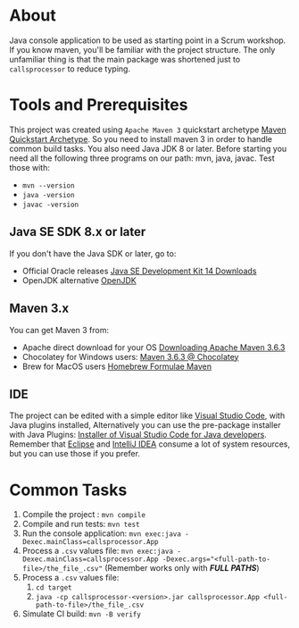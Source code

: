 # About #

Java console application to be used as starting point in a Scrum workshop. If you know maven, you'll be familiar with the project structure. The only unfamiliar thing is that the main package was shortened just to `callsprocessor` to reduce typing.

# Tools and Prerequisites #
This project was created using `Apache Maven 3` quickstart archetype [Maven Quickstart Archetype](https://maven.apache.org/archetypes/maven-archetype-quickstart/). So you need to install maven 3 in order to handle common build tasks. You also need Java JDK 8 or later. Before starting you need all the following three programs on our path: mvn, java, javac. Test those with:
* `mvn --version`
* `java -version`
* `javac -version`

## Java SE SDK 8.x or later ##
If you don't have the Java SDK or later, go to:
* Official Oracle releases [Java SE Development Kit 14 Downloads](https://www.oracle.com/java/technologies/javase-jdk14-downloads.html)
* OpenJDK alternative [OpenJDK](https://openjdk.java.net/)

## Maven 3.x ##
You can get Maven 3 from:
* Apache direct download for your OS [Downloading Apache Maven 3.6.3](https://maven.apache.org/download.cgi)
* Chocolatey for Windows users: [Maven
3.6.3 @ Chocolatey](https://chocolatey.org/packages/maven)
* Brew for MacOS users [Homebrew Formulae Maven](https://formulae.brew.sh/formula/maven#default)

## IDE ##
The project can be edited with a simple editor like [Visual Studio Code](https://code.visualstudio.com/download), with Java plugins installed, Alternatively you can use the pre-package installer with Java Plugins:  [Installer of Visual Studio Code for Java developers](https://aka.ms/vscode-java-installer-win). Remember that [Eclipse](https://www.eclipse.org/downloads/packages/release/kepler/sr1/eclipse-ide-java-developers) and [IntelliJ IDEA](https://www.jetbrains.com/idea/download/#section=windows) consume a lot of system resources, but you can use those if you prefer.

# Common Tasks #

1. Compile the project : `mvn compile`
2. Compile and run tests: `mvn test`
3. Run the console application: `mvn exec:java -Dexec.mainClass=callsprocessor.App`
4. Process a `.csv` values file: `mvn exec:java -Dexec.mainClass=callsprocessor.App -Dexec.args="<full-path-to-file>/the_file_.csv"` (Remember works only with ***FULL PATHS***)
5. Process a `.csv` values file: 
    1. `cd target`
    1. `java -cp callsprocessor-<version>.jar callsprocessor.App <full-path-to-file>/the_file_.csv`
6. Simulate CI build: `mvn -B verify`